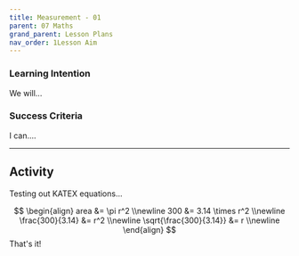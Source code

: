 ```yaml
---
title: Measurement - 01
parent: 07 Maths
grand_parent: Lesson Plans
nav_order: 1Lesson Aim
---
```


### Learning Intention

We will...

### Success Criteria

I can....

-----

## Activity

Testing out KATEX equations...

$$
\begin{align}
area &= \pi r^2 \\newline
300 &= 3.14 \times r^2 \\newline
\frac{300}{3.14} &= r^2 \\newline
\sqrt{\frac{300}{3.14}} &= r \\newline
\end{align}
$$
That's it!